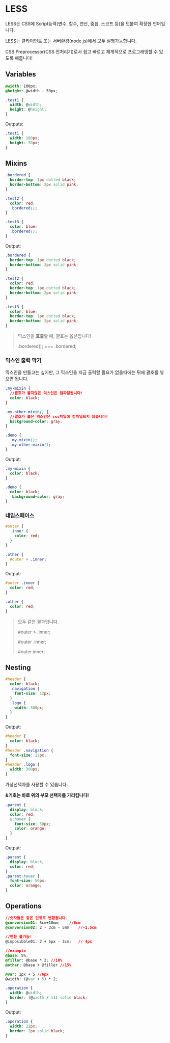 # LESS

LESS는 CSS에 Script능력(변수, 함수, 연산, 중첩, 스코프 등)을 덧붙여 확장한 언어입니다.

LESS는 클라이언트 또는 서버환경(node.js)에서 모두 실행가능합니다.

CSS Preprocessor(CSS 전처리기)로서 쉽고 빠르고 체계적으로 프로그래밍할 수 있도록 해줍니다!



<h2>
  Variables
</h2>

```css
@width: 100px;
@height: @width - 50px;

.test1 {
  width: @width;
  height: @height;
}
```

Outputs:

```css
.test1 {
  width: 100px;
  height: 50px;
}
```



## Mixins

```css
.bordered {
  border-top: 1px dotted black;
  border-bottom: 2px solid pink;
}

.test2 {
  color: red;
  .bordered();
}

.test3 {
  color: blue;
  .bordered();
}
```

Output:

```css
.bordered {
  border-top: 1px dotted black;
  border-bottom: 2px solid pink;
}

.test2 {
  color: red;
  border-top: 1px dotted black;
  border-bottom: 2px solid pink;
}

.test3 {
  color: blue;
  border-top: 1px dotted black;
  border-bottom: 2px solid pink;
}
```

> 믹스인을 **호출**할 때, 괄호는 옵션입니다!
>
> .bordered(); === .bordered;

<h3>
  믹스인 출력 막기
</h3>

믹스인을 만들고는 싶지만, 그 믹스인을 지금 출력할 필요가 없을때에는 뒤에 괄호를 넣으면 됩니다.

```css
.my-mixin {
  //괄호가 붙지않은 믹스인은 컴파일됩니다!
  color: black;
}

.my-other-mixin() {
  //괄호가 붙은 믹스인은 css파일에 컴파일되지 않습니다!
  background-color: gray;
}

.demo {
  .my-mixin();
  .my-other-mixin();
}
```

Output:

```css
.my-mixin {
  color: black;
}

.demo {
  color: black;
   background-color: gray;
}
```

### 네임스페이스

```css
#outer {
  .inner {
    color: red;
  }
}

.other {
  #outer > .inner;
}
```

Output:

```css
#outer .inner {
  color: red;
}

.other {
  color: red;
}
```

> 모두 같은 결과입니다.
>
> \#outer > .inner;
>
> \#outer .inner;
>
> \#outer.inner;

<h2>
  Nesting
</h2>

```css
#header {
  color: black;
  .navigation {
    font-size: 12px;
  }
  .logo {
    width: 300px;
  }
}
```

Output:

```css
#header {
  color: black;
}
#header .navigation {
  font-size: 12px;
}
#header .logo {
  width: 300px;
}
```

가상선택자를 사용할 수 있습니다.

**&기호는 바로 위의 부모 선택자를 가리킵니다!**

```css
.parent {
  display: block;
  color: red;
  &:hover {
    font-size: 50px;
    color: orange;
  }
}
```

Output:

```css
.parent {
  display: block;
  color: red;
}
.parent:hover {
  font-size: 50px;
  color: orange;
}
```



## Operations

```css
//숫자들은 같은 단위로 변환됩니다.
@conversion01: 5cm+10mm;	//6cm
@conversion02: 2 - 3cm - 5mm	//-1.5cm
  
//변환 불가능!
@imposibble01: 2 + 5px - 3cm;	// 4px

//example
@base: 5%;
@filler: @base * 2;	//10%
@other: @base + @filler //15%
```

```css
@var: 1px + 5 //6px
@width: (@var + 5) * 2;

.operation {
  width: @width;
  border: (@width / 11) solid black;
}
```

Output:

```css
.operation {
  width: 22px;
  border: 2px solid black;
}
```

